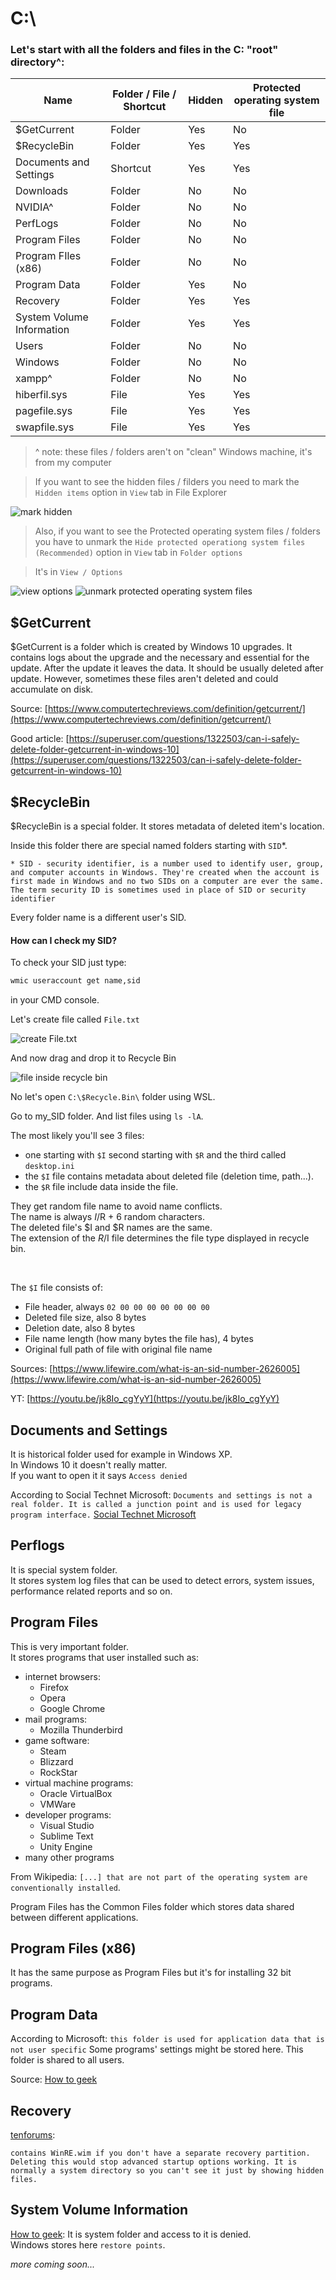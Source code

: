# C:\
### Let's start with all the folders and files in the C: "root" directory^:
| Name | Folder / File / Shortcut | Hidden | Protected operating system file |
| ----- | ----- | ----- | ----- |
| $GetCurrent | Folder | Yes | No |
| $RecycleBin | Folder | Yes | Yes |
| Documents and Settings | Shortcut | Yes | Yes |
| Downloads | Folder | No | No |
| NVIDIA^ | Folder | No | No |
| PerfLogs | Folder | No | No |
| Program Files | Folder | No | No |
| Program FIles (x86) | Folder | No | No |
| Program Data | Folder | Yes | No |
| Recovery | Folder | Yes | Yes |
| System Volume Information | Folder | Yes | Yes |
| Users | Folder | No | No |
| Windows | Folder | No | No |
| xampp^ | Folder | No | No |
| hiberfil.sys | File | Yes | Yes |
| pagefile.sys | File | Yes | Yes |
| swapfile.sys | File | Yes | Yes |

> ^ note: these files / folders aren't on "clean" Windows machine, it's from my computer

> If you want to see the hidden files / filders you need to mark the `Hidden items` option in `View` tab in File Explorer

![mark hidden](https://raw.githubusercontent.com/frawojej/console_tricks/main/img/mark_hiddens.png)

> Also, if you want to see the Protected operating system files / folders you have to unmark the `Hide protected operationg system files (Recommended)` option in `View` tab in `Folder options`

> It's in `View / Options`

![view options](https://raw.githubusercontent.com/frawojej/console_tricks/main/img/view_options.png)
![unmark protected operating system files](https://raw.githubusercontent.com/frawojej/console_tricks/main/img/unmark_protected_operationg_system_files.png)

## $GetCurrent

$GetCurrent is a folder which is created by Windows 10 upgrades.
It contains logs about the upgrade and the necessary and essential for the update.
After the update it leaves the data.
It should be usually deleted after update.
However, sometimes these files aren't deleted and could accumulate on disk.

Source: [https://www.computertechreviews.com/definition/getcurrent/](https://www.computertechreviews.com/definition/getcurrent/)

Good article: [https://superuser.com/questions/1322503/can-i-safely-delete-folder-getcurrent-in-windows-10](https://superuser.com/questions/1322503/can-i-safely-delete-folder-getcurrent-in-windows-10)

## $RecycleBin

$RecycleBin is a special folder. It stores metadata of deleted item's location.

Inside this folder there are special named folders starting with `SID`\*.

```
* SID - security identifier, is a number used to identify user, group, and computer accounts in Windows. They're created when the account is first made in Windows and no two SIDs on a computer are ever the same. The term security ID is sometimes used in place of SID or security identifier
```
Every folder name is a different user's SID.

#### How can I check my SID?

To check your SID just type:
```bat
wmic useraccount get name,sid
```
in your CMD console.

Let's create file called `File.txt`

![create File.txt](https://raw.githubusercontent.com/frawojej/console_tricks/main/img/file_txt.png)

And now drag and drop it to Recycle Bin

![file inside recycle bin](https://raw.githubusercontent.com/frawojej/console_tricks/main/img/file_txt_inside_recycle_bin.png)

No let's open `C:\$Recycle.Bin\` folder using WSL.

Go to my_SID folder.
And list files using `ls -lA`.

The most likely you'll see 3 files:
- one starting with `$I`
second starting with `$R`
and the third called `desktop.ini`
- the `$I` file contains metadata about deleted file (deletion time, path...).
- the `$R` file include data inside the file.

They get random file name to avoid name conflicts.<br>
The name is always $I/$R + 6 random characters.<br>
The deleted file's $I and $R names are the same.<br>
The extension of the $R/$I file determines the file type displayed in recycle bin.

<br>

The `$I` file consists of:

- File header, always `02 00 00 00 00 00 00 00`
- Deleted file size, also 8 bytes
- Deletion date, also 8 bytes
- File name length (how many bytes the file has), 4 bytes
- Original full path of file with original file name


Sources: [https://www.lifewire.com/what-is-an-sid-number-2626005](https://www.lifewire.com/what-is-an-sid-number-2626005)

YT: [https://youtu.be/jk8Io_cgYyY](https://youtu.be/jk8Io_cgYyY)

## Documents and Settings

It is historical folder used for example in Windows XP.<br>
In Windows 10 it doesn't really matter.<br>
If you want to open it it says `Access denied`<br>

According to Social Technet Microsoft: `Documents and settings is not a real folder. It is called a junction point and is used for legacy program interface.`
[Social Technet Microsoft](https://social.technet.microsoft.com/Forums/windows/en-US/df74d97f-a311-48fa-848f-5025540b53af/how-to-delete-cdocuments-and-settings-folder-127gb?forum=w7itproinstall)

## Perflogs

It is special system folder.<br>
It stores system log files that can be used to detect errors, system issues, performance related reports and so on.

## Program Files

This is very important folder.<br>
It stores programs that user installed such as:
- internet browsers:
   - Firefox
   - Opera
   - Google Chrome
- mail programs:
   - Mozilla Thunderbird
- game software:
   - Steam
   - Blizzard
   - RockStar
- virtual machine programs:
   - Oracle VirtualBox
   - VMWare
- developer programs:
   - Visual Studio
   - Sublime Text
   - Unity Engine
- many other programs

From Wikipedia: `[...] that are not part of the operating system are conventionally installed`.

Program Files has the Common Files folder which stores data shared between different applications.

## Program Files (x86)

It has the same purpose as Program Files but it's for installing 32 bit programs.

## Program Data

According to Microsoft: `this folder is used for application data that is not user specific`
Some programs' settings might be stored here.
This folder is shared to all users.

Source: [How to geek](https://www.howtogeek.com/278562/what-is-the-programdata-folder-in-windows/)

## Recovery

[tenforums](https://www.tenforums.com/general-support/4848-recovery-folder-c.html):

`contains WinRE.wim if you don't have a separate recovery partition. Deleting this would stop advanced startup options working. It is normally a system directory so you can't see it just by showing hidden files. `

## System Volume Information

[How to geek](https://www.howtogeek.com/282214/what-is-the-system-volume-information-folder-and-can-i-delete-it/):
It is system folder and access to it is denied.<br>
Windows stores here `restore points`.

*more coming soon...*

